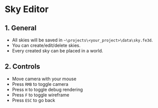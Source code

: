 # Sky Editor

## 1. General

- All skies will be saved in `~\projects\<your_project>\data\sky.fe3d`.
- You can create/edit/delete skies.
- Every created sky can be placed in a world.

## 2. Controls

- Move camera with your mouse
- Press `RMB` to toggle camera
- Press `H` to toggle debug rendering
- Press `F` to toggle wireframe
- Press `ESC` to go back
